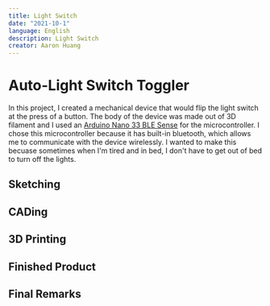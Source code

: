 ```yaml
---
title: Light Switch
date: "2021-10-1"
language: English
description: Light Switch
creator: Aaron Huang
---
```


# Auto-Light Switch Toggler
In this project, I created a mechanical device that would flip the light switch at the press of a button. The body of the device was made out of 3D filament and I used an [Arduino Nano 33 BLE Sense](https://store-usa.arduino.cc/products/arduino-nano-33-ble-sense) for the microcontroller. I chose this microcontroller because it has built-in bluetooth, which allows me to communicate with the device wirelessly. I wanted to make this becuase sometimes when I'm tired and in bed, I don't have to get out of bed to turn off the lights.

## Sketching


## CADing



## 3D Printing



## Finished Product


## Final Remarks